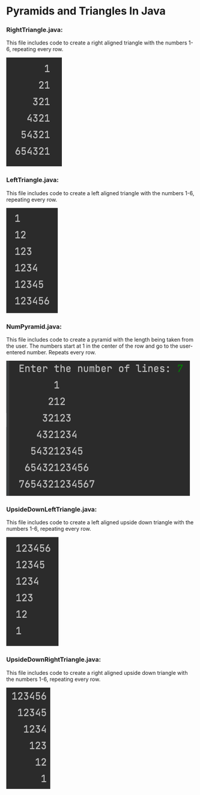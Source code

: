 <h1> Pyramids and Triangles In Java</h1>

<h3>RightTriangle.java:</h3>
<p>This file includes code to create a right aligned triangle with the numbers 1-6, repeating every row.</p>
<img src="images/righttriangle.png" alt="right aligned triangle with numbers 1-6">

<h3>LeftTriangle.java:</h3>
<p>This file includes code to create a left aligned triangle with the numbers 1-6, repeating every row.</p>
<img src="images/lefttriangle.png" alt="left aligned triangle with numbers 1-6">

<h3>NumPyramid.java:</h3>
<p>This file includes code to create a pyramid with the length being taken from the user. The numbers start at 1 in the center of the row and go to the user-entered number. Repeats every row.</p>
<img src="images/numpyramid.png" alt="pyramid with numbers 1-user input">

<h3>UpsideDownLeftTriangle.java:</h3>
<p>This file includes code to create a left aligned upside down triangle with the numbers 1-6, repeating every row.</p>
<img src="images/upsidedownlefttriangle.png" alt="left aligned upside down triangle with numbers 1-6">

<h3>UpsideDownRightTriangle.java:</h3>
<p>This file includes code to create a right aligned upside down triangle with the numbers 1-6, repeating every row.</p>
<img src="images/upsidedownrighttriangle.png" alt="right aligned upside down triangle with numbers 1-6">